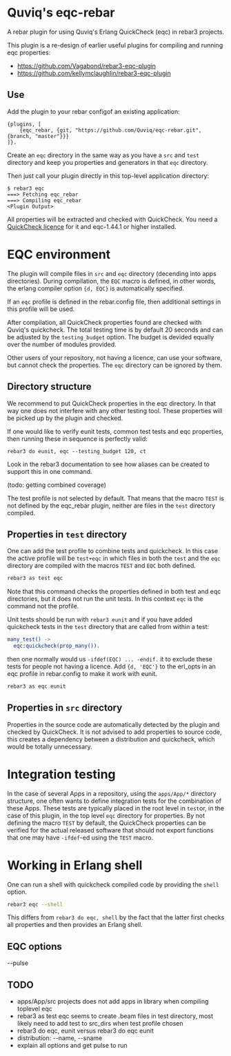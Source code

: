 Quviq's eqc-rebar
=====

A rebar plugin for using Quviq's Erlang QuickCheck (eqc) in rebar3
projects.

This plugin is a re-design of earlier useful plugins for compiling and
running eqc properties:
- https://github.com/Vagabond/rebar3-eqc-plugin
- https://github.com/kellymclaughlin/rebar3-eqc-plugin


Use
---

Add the plugin to your rebar configof an existing application:

    {plugins, [
        {eqc_rebar, {git, "https://github.com/Quviq/eqc-rebar.git", {branch, "master"}}}
    ]}.

Create an `eqc` directory in the same way as you have a `src` and
`test` directory and keep you properties and generators in that
`eqc` directory.

Then just call your plugin directly in this top-level application directory:

    $ rebar3 eqc
    ===> Fetching eqc_rebar
    ===> Compiling eqc_rebar
    <Plugin Output>

All properties will be extracted and checked with QuickCheck. You need
a [QuickCheck licence](mailto:support@quviq.com?eqc%20licence%20info)
for it and eqc-1.44.1 or higher installed.


EQC environment
====

The plugin will compile files in `src` and `eqc` directory (decending
into apps directories). During compilation, the `EQC` macro is defined, in
other words, the erlang compiler option `{d, EQC}` is automatically
specified.

If an `eqc` profile is defined in the rebar.config file, then
additional settings in this profile will be used.

After compilation, all QuickCheck properties found are checked with
Quviq's quickcheck. The total testing time is by default 20 seconds
and can be adjusted by the `testing_budget` option. The budget is
devided equally over the number of modules provided.

Other users of  your repository, not having a licence, can use your
software, but cannot check the properties. The `eqc` directory can be 
ignored by them.


Directory structure
----

We recommend to put QuickCheck properties in the eqc directory. In
that way one does not interfere with any other testing tool. These
properties will be picked up by the plugin and checked.

If one would like to verify eunit tests, common test tests and eqc
properties, then running these in sequence is perfectly valid:
```
rebar3 do eunit, eqc --testing_budget 120, ct
```
Look in the rebar3 documentation to see how aliases can be created to
support this in one command.

(todo: getting combined coverage)

The test profile is not selected by default. That means that the
macro `TEST` is not defined by the eqc_rebar plugin, neither are
files in the `test` directory compiled.

Properties in `test` directory
---

One can add the test profile to combine tests and quickcheck. In this
case the active profile will be `test+eqc` in which files in both the
`test` and the `eqc` directory are compiled with the macros `TEST` and
`EQC` both defined.
```bash
rebar3 as test eqc
```
Note that this command checks the properties defined in both test and eqc
directories, but it does not run the unit tests. In this context
`eqc` is the command not the profile.

Unit tests should be run with `rebar3 eunit` and if you have added quickcheck 
tests in the `test` directory that are called from within a test:
```erlang
many_test() ->
  eqc:quickcheck(prop_many()).
```
then one normally would us `-ifdef(EQC) ... -endif.` it to exclude these
tests for people not having a licence.
Add `{d, 'EQC'}` to the erl_opts in an eqc profile in rebar.config to make it 
work with eunit.
```bash
rebar3 as eqc eunit
```
 
Properties in `src` directory
---

Properties in the source code are automatically detected by
the plugin and checked by QuickCheck. It is not advised to add
properties to source code, this creates a dependency between a
distribution and quickcheck, which would be totally unnecessary.

Integration testing
===

In the case of several Apps in a repository, using the `apps/App/*`
directory structure, one often wants to define integration tests for
the combination of these Apps. These tests are typically placed in the
root level in `test`or, in the case of this plugin, in the top level
`eqc` directory for properties. By not defining the macro `TEST` by
default, the QuickCheck properties can be verified for
the actual released software that should not export functions that one
may have `-ifdef`-ed using the `TEST` macro.

Working in Erlang shell
====

One can run a shell with quickcheck compiled code by providing the
`shell` option.
```bash
rebar3 eqc --shell
```
This differs from `rebar3 do eqc, shell` by the fact that the latter
first checks all properties and then provides an Erlang shell.

EQC options
---

--pulse


TODO
---

- apps/App/src projects does not add apps in library when compiling
  toplevel eqc
- rebar3 as test eqc seems to create .beam files in test directory,
most likely need to add  test to src_dirs when test profile chosen
- rebar3 do eqc, eunit versus rebar3 do eqc eunit
- distribution: --name, --sname
- explain all options and get pulse to run
